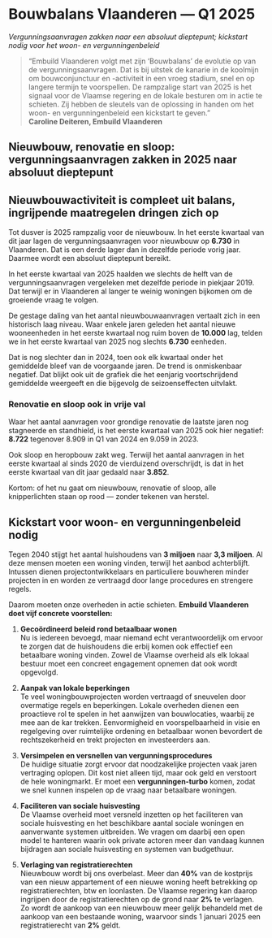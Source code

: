 # Bouwbalans Vlaanderen — Q1 2025

*Vergunningsaanvragen zakken naar een absoluut dieptepunt; kickstart nodig voor het woon- en vergunningenbeleid*

> “Embuild Vlaanderen volgt met zijn ‘Bouwbalans’ de evolutie op van de vergunningsaanvragen. Dat is bij uitstek de kanarie in de koolmijn om bouwconjunctuur en -activiteit in een vroeg stadium, snel en op langere termijn te voorspellen. De rampzalige start van 2025 is het signaal voor de Vlaamse regering en de lokale besturen om in actie te schieten. Zij hebben de sleutels van de oplossing in handen om het woon- en vergunningenbeleid een kickstart te geven.”  
> **Caroline Deiteren, Embuild Vlaanderen**

## Nieuwbouw, renovatie en sloop: vergunningsaanvragen zakken in 2025 naar absoluut dieptepunt

## Nieuwbouwactiviteit is compleet uit balans, ingrijpende maatregelen dringen zich op

Tot dusver is 2025 rampzalig voor de nieuwbouw. In het eerste kwartaal van dit jaar lagen de vergunningsaanvragen voor nieuwbouw op **6.730** in Vlaanderen. Dat is een derde lager dan in dezelfde periode vorig jaar. Daarmee wordt een absoluut dieptepunt bereikt.

In het eerste kwartaal van 2025 haalden we slechts de helft van de vergunningsaanvragen vergeleken met dezelfde periode in piekjaar 2019. Dat terwijl er in Vlaanderen al langer te weinig woningen bijkomen om de groeiende vraag te volgen.

De gestage daling van het aantal nieuwbouwaanvragen vertaalt zich in een historisch laag niveau. Waar enkele jaren geleden het aantal nieuwe wooneenheden in het eerste kwartaal nog ruim boven de **10.000** lag, telden we in het eerste kwartaal van 2025 nog slechts **6.730** eenheden.

Dat is nog slechter dan in 2024, toen ook elk kwartaal onder het gemiddelde bleef van de voorgaande jaren. De trend is onmiskenbaar negatief. Dat blijkt ook uit de grafiek die het eenjarig voortschrijdend gemiddelde weergeeft en die bijgevolg de seizoenseffecten uitvlakt.

### Renovatie en sloop ook in vrije val

Waar het aantal aanvragen voor grondige renovatie de laatste jaren nog stagneerde en standhield, is het eerste kwartaal van 2025 ook hier negatief: **8.722** tegenover 8.909 in Q1 van 2024 en 9.059 in 2023.

Ook sloop en heropbouw zakt weg. Terwijl het aantal aanvragen in het eerste kwartaal al sinds 2020 de vierduizend overschrijdt, is dat in het eerste kwartaal van dit jaar gedaald naar **3.852**.

Kortom: of het nu gaat om nieuwbouw, renovatie of sloop, alle knipperlichten staan op rood — zonder tekenen van herstel.

## Kickstart voor woon- en vergunningenbeleid nodig

Tegen 2040 stijgt het aantal huishoudens van **3 miljoen** naar **3,3 miljoen**. Al deze mensen moeten een woning vinden, terwijl het aanbod achterblijft. Intussen dienen projectontwikkelaars en particuliere bouwheren minder projecten in en worden ze vertraagd door lange procedures en strengere regels.

Daarom moeten onze overheden in actie schieten. **Embuild Vlaanderen doet vijf concrete voorstellen:**

1. **Gecoördineerd beleid rond betaalbaar wonen**  
   Nu is iedereen bevoegd, maar niemand echt verantwoordelijk om ervoor te zorgen dat de huishoudens die erbij komen ook effectief een betaalbare woning vinden. Zowel de Vlaamse overheid als elk lokaal bestuur moet een concreet engagement opnemen dat ook wordt opgevolgd.

2. **Aanpak van lokale beperkingen**  
   Te veel woningbouwprojecten worden vertraagd of sneuvelen door overmatige regels en beperkingen. Lokale overheden dienen een proactieve rol te spelen in het aanwijzen van bouwlocaties, waarbij ze mee aan de kar trekken. Eenvormigheid en voorspelbaarheid in visie en regelgeving over ruimtelijke ordening en betaalbaar wonen bevordert de rechtszekerheid en trekt projecten en investeerders aan.

3. **Versimpelen en versnellen van vergunningsprocedures**  
   De huidige situatie zorgt ervoor dat noodzakelijke projecten vaak jaren vertraging oplopen. Dit kost niet alleen tijd, maar ook geld en verstoort de hele woningmarkt. Er moet een **vergunningen‑turbo** komen, zodat we snel kunnen inspelen op de vraag naar betaalbare woningen.

4. **Faciliteren van sociale huisvesting**  
   De Vlaamse overheid moet versneld inzetten op het faciliteren van sociale huisvesting en het beschikbare aantal sociale woningen en aanverwante systemen uitbreiden. We vragen om daarbij een open model te hanteren waarin ook private actoren meer dan vandaag kunnen bijdragen aan sociale huisvesting en systemen van budgethuur.

5. **Verlaging van registratierechten**  
   Nieuwbouw wordt bij ons overbelast. Meer dan **40%** van de kostprijs van een nieuw appartement of een nieuwe woning heeft betrekking op registratierechten, btw en loonlasten. De Vlaamse regering kan daarop ingrijpen door de registratierechten op de grond naar **2%** te verlagen. Zo wordt de aankoop van een nieuwbouw meer gelijk behandeld met de aankoop van een bestaande woning, waarvoor sinds 1 januari 2025 een registratierecht van **2%** geldt.

